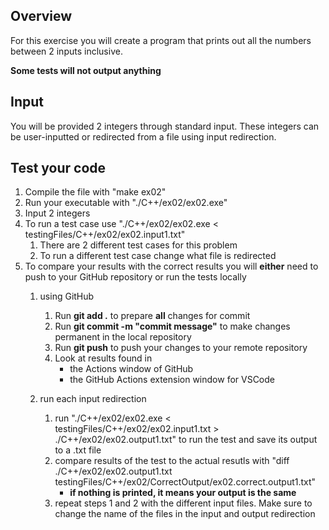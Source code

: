 ## Overview

For this exercise you will create a program that prints out all the numbers between 2 inputs inclusive.

**Some tests will not output anything**

## Input
You will be provided 2 integers through standard input. These integers can be user-inputted or redirected from a file using input redirection.

## Test your code
1. Compile the file with "make ex02" 
2. Run your executable with "./C++/ex02/ex02.exe"
3. Input 2 integers
4. To run a test case use "./C++/ex02/ex02.exe < testingFiles/C++/ex02/ex02.input1.txt"
    1. There are 2 different test cases for this problem 
    2. To run a different test case change what file is redirected
5. To compare your results with the correct results you will **either** need to push to your GitHub repository or run the tests locally
    1. using GitHub
        1. Run **git add .** to prepare **all** changes for commit
        2. Run **git commit -m "commit message"** to make changes permanent in the local repository
        3. Run **git push** to push your changes to your remote repository
        4. Look at results found in
            * the Actions window of GitHub
            * the GitHub Actions extension window for VSCode

    1. run each input redirection
        1. run "./C++/ex02/ex02.exe < testingFiles/C++/ex02/ex02.input1.txt > ./C++/ex02/ex02.output1.txt" to run the test and save its output to a .txt file
        2. compare results of the test to the actual resutls with "diff ./C++/ex02/ex02.output1.txt testingFiles/C++/ex02/CorrectOutput/ex02.correct.output1.txt"
            * **if nothing is printed, it means your output is the same**
        3. repeat steps 1 and 2 with the different input files. Make sure to change the name of the files in the input and output redirection